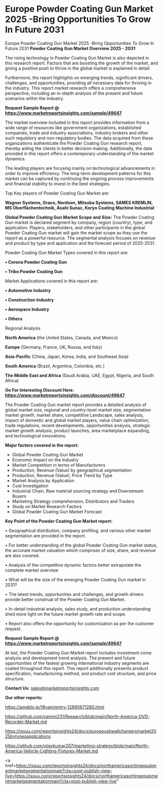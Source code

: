 # Europe Powder Coating Gun Market 2025 -Bring Opportunities To Grow In Future 2031
Europe Powder Coating Gun Market 2025 -Bring Opportunities To Grow In Future 2031
<Strong> Powder Coating Gun Market Overview 2025 - 2031</strong>

The rising technology in Powder Coating Gun Market is also depicted in this research report. Factors that are boosting the growth of the market, and giving a positive push to thrive in the global market is explained in detail.

Furthermore, the report highlights on emerging trends, significant drivers, challenges, and opportunities, providing all necessary data for thriving in the industry. This report market research offers a comprehensive perspective, including an in-depth analysis of the present and future scenarios within the industry.

<strong>Request Sample Report @ <a href=https://www.marketreportsinsights.com/sample/49647>https://www.marketreportsinsights.com/sample/49647</a></strong>

The market overview included in this report provides information from a wide range of resources like government organizations, established companies, trade and industry associations, industry brokers and other such regulatory and non-regulatory bodies. The data acquired from these organizations authenticate the Powder Coating Gun research report, thereby aiding the clients in better decision making. Additionally, the data provided in this report offers a contemporary understanding of the market dynamics.

The leading players are focusing mainly on technological advancements in order to improve efficiency. The long-term development patterns for this market can be captured by continuing the ongoing process improvements and financial stability to invest in the best strategies.

Top Key players of Powder Coating Gun Market are:

<strong>Wagner Systems, Graco, Nordson, Mitsuba Systems, SAMES KREMLIN, MS Oberflächentechnik, Asahi Sunac, Koryo Coating Machine Industrial</strong>

<strong><b>Global Powder Coating Gun Market Scope and Size:</b></strong>
The Powder Coating Gun market is declared segment by company, region (country), type, and application. Players, stakeholders, and other participants in the global Powder Coating Gun market will gain the market scope as they use the report as a powerful resource. The segmental analysis focuses on revenue and product by type and application and the forecast period of 2025-2031.

Powder Coating Gun Market Types covered in this report are:

<strong>•  Corona Powder Coating Gun

•  Tribo Powder Coating Gun</strong>

Market Applications covered in this report are:

<strong>•  Automotive Industry

•  Construction Industry

•  Aerospace Industry

•  Others</strong> 

Regional Analysis

<strong>North America</strong> (the United States, Canada, and Mexico)

<strong>Europe</strong> (Germany, France, UK, Russia, and Italy)

<strong>Asia-Pacific</strong> (China, Japan, Korea, India, and Southeast Asia)

<strong>South America</strong> (Brazil, Argentina, Colombia, etc.)

<strong>The Middle East and Africa</strong> (Saudi Arabia, UAE, Egypt, Nigeria, and South Africa)

<strong>Go For Interesting Discount Here: <a href=https://www.marketreportsinsights.com/discount/49647>https://www.marketreportsinsights.com/discount/49647</a></strong>

The Powder Coating Gun market report provides a detailed analysis of global market size, regional and country-level market size, segmentation market growth, market share, competitive Landscape, sales analysis, impact of domestic and global market players, value chain optimization, trade regulations, recent developments, opportunities analysis, strategic market growth analysis, product launches, area marketplace expanding, and technological innovations.

<strong><b>Major factors covered in the report:</b></strong>
<ul>
  <li>Global Powder Coating Gun Market </li>
  <li>Economic Impact on the Industry</li>
  <li>Market Competition in terms of Manufacturers</li>
  <li>Production, Revenue (Value) by geographical segmentation</li>
  <li>Production, Revenue (Value), Price Trend by Type</li>
  <li>Market Analysis by Application</li>
  <li>Cost Investigation</li>
  <li>Industrial Chain, Raw material sourcing strategy and Downstream Buyers</li>
  <li>Marketing Strategy comprehension, Distributors and Traders</li>
  <li>Study on Market Research Factors</li>
  <li>Global Powder Coating Gun Market Forecast</li>
</ul>

<strong><b>Key Point of the Powder Coating Gun Market report:</b></strong>

• Geographical distribution, company profiling, and various other market segmentation are provided in the report.

• For better understanding of the global Powder Coating Gun market status, the accurate market valuation which comprises of size, share, and revenue are also covered.

• Analysis of the competitive dynamic factors better extrapolate the complete market overview

• What will be the size of the emerging Powder Coating Gun market in 2031?

• The latest trends, opportunities and challenges, and growth drivers provide better construal of the Powder Coating Gun Market.

• In-detail industrial analysis, sales study, and production understanding shed more light on the future market growth rate and scope.

• Report also offers the opportunity for customization as per the customer request.

<strong>Request Sample Report @ <a href=https://www.marketreportsinsights.com/sample/49647>https://www.marketreportsinsights.com/sample/49647</a></strong>

At last, the Powder Coating Gun Market report includes investment come analysis and development trend analysis. The present and future opportunities of the fastest growing international industry segments are coated throughout this report. This report additionally presents product specification, manufacturing method, and product cost structure, and price structure.

<strong>Contact Us:</strong>
sales@marketreportsinsights.com

<strong>Our other reports:</strong>

<a href=https://ameblo.jp/18yam/entry-12890671280.html>https://ameblo.jp/18yam/entry-12890671280.html</a>

<a href=https://github.com/yamini231/Research/blob/main/North-America-DVD-Recorder-Market.md>https://github.com/yamini231/Research/blob/main/North-America-DVD-Recorder-Market.md</a>

<a href=https://issuu.com/reportsinsights24/docs/europeusbwallchargersmarket2025bytypesapplications>https://issuu.com/reportsinsights24/docs/europeusbwallchargersmarket2025bytypesapplications</a>

<a href=https://github.com/vijaykumar207/marketing-strategy/blob/main/North-America-Vehicle-Lighting-Fixtures-Market.md>https://github.com/vijaykumar207/marketing-strategy/blob/main/North-America-Vehicle-Lighting-Fixtures-Market.md</a>

<a href=https://issuu.com/reportsinsights24/docs/northamericasortingequipmentmarketsegmentationmain?cta=post-publish-view-live>https://issuu.com/reportsinsights24/docs/northamericasortingequipmentmarketsegmentationmain?cta=post-publish-view-live</a>"
